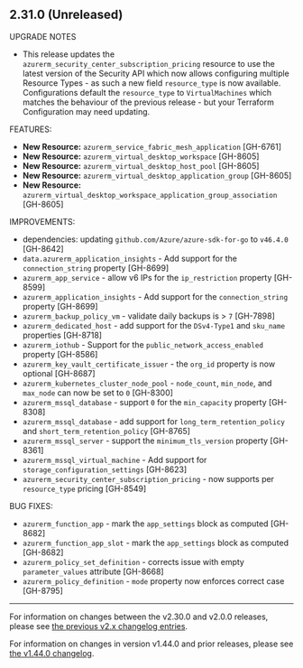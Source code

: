 ## 2.31.0 (Unreleased)

UPGRADE NOTES

* This release updates the `azurerm_security_center_subscription_pricing` resource to use the latest version of the Security API which now allows configuring multiple Resource Types - as such a new field `resource_type` is now available. Configurations default the `resource_type` to `VirtualMachines` which matches the behaviour of the previous release - but your Terraform Configuration may need updating.

FEATURES:

* **New Resource:** `azurerm_service_fabric_mesh_application` [GH-6761]
* **New Resource:** `azurerm_virtual_desktop_workspace` [GH-8605]
* **New Resource:** `azurerm_virtual_desktop_host_pool` [GH-8605]
* **New Resource:** `azurerm_virtual_desktop_application_group` [GH-8605]
* **New Resource:** `azurerm_virtual_desktop_workspace_application_group_association` [GH-8605]

IMPROVEMENTS:

* dependencies: updating `github.com/Azure/azure-sdk-for-go` to `v46.4.0` [GH-8642]
* `data.azurerm_application_insights` - Add support for the `connection_string` property [GH-8699]
* `azurerm_app_service` - allow v6 IPs for the `ip_restriction` property [GH-8599]
* `azurerm_application_insights` - Add support for the `connection_string` property [GH-8699]
* `azurerm_backup_policy_vm` - validate daily backups is > `7` [GH-7898]
* `azurerm_dedicated_host` - add support for the `DSv4-Type1` and `sku_name` properties [GH-8718]
* `azurerm_iothub` - Support for the `public_network_access_enabled` property [GH-8586]
* `azurerm_key_vault_certificate_issuer` - the `org_id` property is now optional [GH-8687]
* `azurerm_kubernetes_cluster_node_pool` - `node_count`, `min_node`, and `max_node` can now be set to `0` [GH-8300]
* `azurerm_mssql_database` - support `0` for the `min_capacity` property [GH-8308]
* `azurerm_mssql_database` - add support for `long_term_retention_policy` and `short_term_retention_policy` [GH-8765] 
* `azurerm_mssql_server` - support the `minimum_tls_version` property [GH-8361]
* `azurerm_mssql_virtual_machine` - Add support for `storage_configuration_settings` [GH-8623]
* `azurerm_security_center_subscription_pricing` - now supports per `resource_type` pricing [GH-8549]

BUG FIXES:

* `azurerm_function_app` - mark the `app_settings` block as computed [GH-8682]
* `azurerm_function_app_slot` - mark the `app_settings` block as computed [GH-8682]
* `azurerm_policy_set_definition` - corrects issue with empty `parameter_values` attribute [GH-8668]
* `azurerm_policy_definition` - `mode` property now enforces correct case [GH-8795]

---

For information on changes between the v2.30.0 and v2.0.0 releases, please see [the previous v2.x changelog entries](https://github.com/terraform-providers/terraform-provider-azurerm/blob/master/CHANGELOG-v2.md).

For information on changes in version v1.44.0 and prior releases, please see [the v1.44.0 changelog](https://github.com/terraform-providers/terraform-provider-azurerm/blob/master/CHANGELOG-v1.md).
